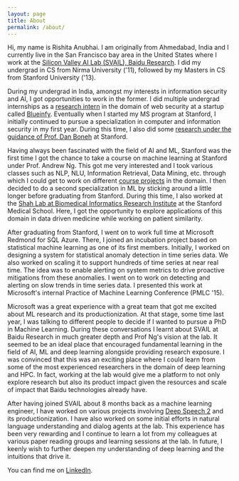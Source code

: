 ```yaml
---
layout: page
title: About
permalink: /about/
---
```


Hi, my name is Rishita Anubhai. I am originally from Ahmedabad, India and I currently live in the San Francisco bay area in the United States where I work at the [Silicon Valley AI Lab (SVAIL), Baidu Research](http://research.baidu.com/silicon-valley-ai-lab/). I did my undergrad in CS from Nirma University ('11), followed by my Masters in CS from Stanford University ('13).

During my undergrad in India, amongst my interests in information security and AI, I got opportunities to work in the former. I did multiple undergrad internships as a [research intern](https://www.linkedin.com/in/rishitaa#experience-320906555) in the domain of web security at a startup called [Blueinfy](http://www.blueinfy.com/). Eventually when I started my MS program at Stanford, I initially continued to pursue a specialization in computer and information security in my first year. During this time, I also did some [research under the guidance of Prof. Dan Boneh](http://crypto.stanford.edu/~dabo/pubs/abstracts/ssl-client-bugs.html) at Stanford.

Having always been fascinated with the field of AI and ML, Stanford was the first time I got the chance to take a course on machine learning at Stanford under Prof. Andrew Ng. This got me very interested and I took various classes such as NLP, NLU, Information Retrieval, Data Mining, etc. through which I could get to work on different [course projects](https://www.linkedin.com/in/rishitaa#background-projects) in the domain. I then decided to do a second specialization in ML by sticking around a little longer before graduating from Stanford. During this time, I also worked at the [Shah Lab at Biomedical Informatics Research Institute](http://bmir.stanford.edu/research/shahlab.html) at the Stanford Medical School. Here, I got the opportunity to explore applications of this domain in data driven medicine while working on patient similarity.

After graduating from Stanford, I went on to work full time at Microsoft Redmond for SQL Azure. There, I joined an incubation project based on statistical machine learning as one of its first members. Initially, I worked on designing a system for statistical anomaly detection in time series data. We also worked on scaling it to support hundreds of time series at near real time. The idea was to enable alerting on system metrics to drive proactive mitigations from these anomalies. I went on to work on detecting and alerting on slow trends in time series data. I presented this work at Microsoft's internal Practice of Machine Learning Conference (PMLC '15).

Microsoft was a great experience with a great team that got me excited about ML research and its productionization. At that stage, some time last year, I was talking to different people to decide if I wanted to pursue a PhD in Machine Learning. During these conversations I learnt about SVAIL at Baidu Research in much greater depth and Prof Ng's vision at the lab. It seemed to be an ideal place that encouraged fundamental learning in the field of AI, ML and deep learning alongside providing research exposure. I was convinced that this was an exciting place where I could learn from some of the most experienced researchers in the domain of deep learning and HPC. In fact, working at the lab would give me a platform to not only explore research but also its product impact given the resources and scale of impact that Baidu technologies already have.

After having joined SVAIL about 8 months back as a machine learning engineer, I have worked on various projects involving [Deep Speech 2](http://arxiv.org/abs/1512.02595) and its productionization. I have also worked on some initial efforts in natural language understanding and dialog agents at the lab. This experience has been very rewarding and I continue to learn a lot from my colleagues at various paper reading groups and learning sessions at the lab. In future, I keenly wish to further deepen my understanding of deep learning and the intuitions that drive it.

You can find me on [LinkedIn](https://www.linkedin.com/in/rishitaa).
